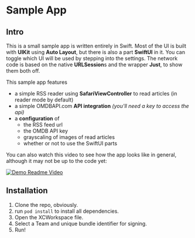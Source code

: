# Sample App

## Intro

This is a small sample app is written entirely in Swift. Most of the UI is built with **UIKit** using **Auto Layout**, but there is also a part **SwiftUI** in it. You can toggle which UI will be used by stepping into the settings. The network code is based on the native **URLSession**s and the wrapper **Just**, to show them both off. 

This sample app features
- a simple RSS reader using **SafariViewController** to read articles (in reader mode by default)
- a simple OMDBAPI.com **API integration** *(you'll need a key to access the api)*
- a **configuration** of
  - the RSS feed url
  - the OMDB API key
  - grayscaling of images of read articles
  - whether or not to use the SwiftUI parts

You can also watch this video to see how the app looks like in general, although it may not be up to the code yet:

[![Demo Readme Video](http://media.gettyimages.com/vectors/play-icon-in-circle-media-player-control-button-vector-vector-id908327012?s=170x170)](https://odium.keybase.pub/club/README_480.mp4 "Play Video!")

## Installation

1. Clone the repo, obviously.
2. run `pod install` to install all dependencies.
3. Open the XCWorkspace file.
4. Select a Team and unique bundle identifier for signing.
5. Run!
